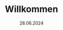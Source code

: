 ---
layout: default
title: Willkommen
date: 28.06.2024
tiles:
  - style: style2
    picture: Sommerelse.jpg
    href: images/Sommerelse.jpg
    title: Aktuelles
    content: 
  - style: style3
    picture: Sommerwolf.jpg
    href: images/Flohmarkt_Flyer_2024_1.png 
    href: images/Flohmarkt_Flyer_2024_2.png
    title: Veranstaltungen
    content:
  - style: style2
    picture: Frühlingselse.jpg
    href: images/Vereinsbild.jpg
    title: Vereinsleben
    content:
  - style: style3
    picture: Frühlingswolf.jpg
    href: images/Vereinsbild.jpg
    title: Kontakt
    content:



---